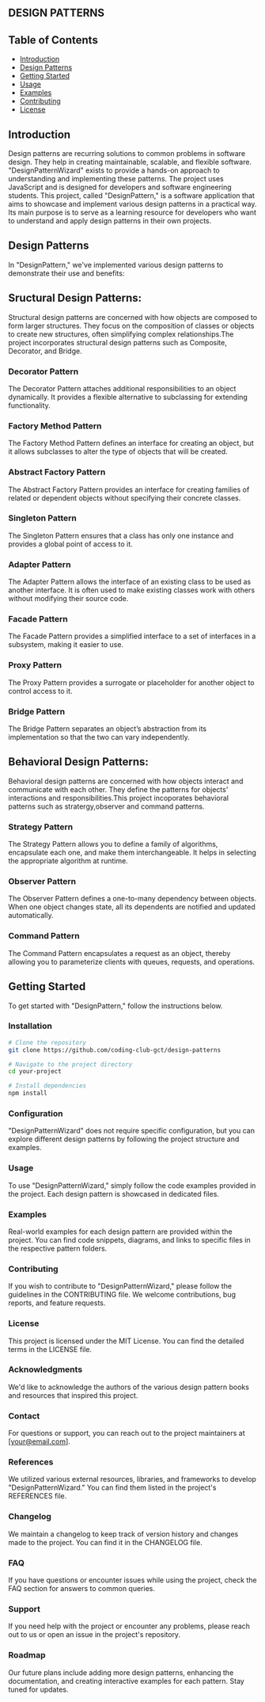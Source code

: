 ## DESIGN PATTERNS
                                                                                    

## Table of Contents

- [Introduction](#introduction)
- [Design Patterns](#design-patterns)
- [Getting Started](#getting-started)
- [Usage](#usage)
- [Examples](#examples)
- [Contributing](#contributing)
- [License](#license)


## Introduction

Design patterns are recurring solutions to common problems in software design. They help in creating maintainable, scalable, and flexible software. "DesignPatternWizard" exists to provide a hands-on approach to understanding and implementing these patterns. The project uses JavaScript and is designed for developers and software engineering students.
This project, called "DesignPattern," is a software application that aims to showcase and implement various design patterns in a practical way. Its main purpose is to serve as a learning resource for developers who want to understand and apply design patterns in their own projects.


## Design Patterns

In "DesignPattern," we've implemented various design patterns to demonstrate their use and benefits:

## Sructural Design Patterns:

Structural design patterns are concerned with how objects are composed to form larger structures. They focus on the composition of classes or objects to create new structures, often simplifying complex relationships.The project  incorporates structural design patterns such as Composite, Decorator, and Bridge.


### Decorator Pattern
The Decorator Pattern attaches additional responsibilities to an object dynamically. It provides a flexible alternative to subclassing for extending functionality.

### Factory Method Pattern
The Factory Method Pattern defines an interface for creating an object, but it allows subclasses to alter the type of objects that will be created.

### Abstract Factory Pattern
The Abstract Factory Pattern provides an interface for creating families of related or dependent objects without specifying their concrete classes.

### Singleton Pattern
The Singleton Pattern ensures that a class has only one instance and provides a global point of access to it.

### Adapter Pattern
The Adapter Pattern allows the interface of an existing class to be used as another interface. It is often used to make existing classes work with others without modifying their source code.

### Facade Pattern
The Facade Pattern provides a simplified interface to a set of interfaces in a subsystem, making it easier to use.

### Proxy Pattern
The Proxy Pattern provides a surrogate or placeholder for another object to control access to it.

### Bridge Pattern
The Bridge Pattern separates an object’s abstraction from its implementation so that the two can vary independently.

## Behavioral Design Patterns:

Behavioral design patterns are concerned with how objects interact and communicate with each other. They define the patterns for objects' interactions and responsibilities.This project incoporates behavioral patterns such as stratergy,observer and command patterns.

 
### Strategy Pattern
The Strategy Pattern allows you to define a family of algorithms, encapsulate each one, and make them interchangeable. It helps in selecting the appropriate algorithm at runtime.

### Observer Pattern
The Observer Pattern defines a one-to-many dependency between objects. When one object changes state, all its dependents are notified and updated automatically.

### Command Pattern
The Command Pattern encapsulates a request as an object, thereby allowing you to parameterize clients with queues, requests, and operations.



## Getting Started

To get started with "DesignPattern," follow the instructions below.

### Installation


```bash
# Clone the repository
git clone https://github.com/coding-club-gct/design-patterns

# Navigate to the project directory
cd your-project

# Install dependencies
npm install
```

### Configuration
"DesignPatternWizard" does not require specific configuration, but you can explore different design patterns by following the project structure and examples.

### Usage
To use "DesignPatternWizard," simply follow the code examples provided in the project. Each design pattern is showcased in dedicated files.

### Examples
Real-world examples for each design pattern are provided within the project. You can find code snippets, diagrams, and links to specific files in the respective pattern folders.

### Contributing
If you wish to contribute to "DesignPatternWizard," please follow the guidelines in the CONTRIBUTING file. We welcome contributions, bug reports, and feature requests.

### License
This project is licensed under the MIT License. You can find the detailed terms in the LICENSE file.

### Acknowledgments
We'd like to acknowledge the authors of the various design pattern books and resources that inspired this project.

### Contact
For questions or support, you can reach out to the project maintainers at [your@email.com].

### References
We utilized various external resources, libraries, and frameworks to develop "DesignPatternWizard." You can find them listed in the project's REFERENCES file.

### Changelog
We maintain a changelog to keep track of version history and changes made to the project. You can find it in the CHANGELOG file.

### FAQ
If you have questions or encounter issues while using the project, check the FAQ section for answers to common queries.

### Support
If you need help with the project or encounter any problems, please reach out to us or open an issue in the project's repository.

### Roadmap
Our future plans include adding more design patterns, enhancing the documentation, and creating interactive examples for each pattern. Stay tuned for updates.
